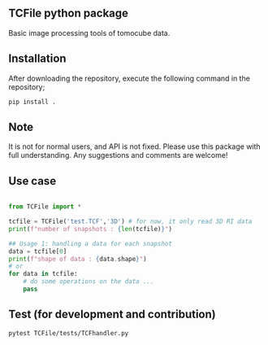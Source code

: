 ## TCFile python package

Basic image processing tools of tomocube data.

## Installation

After downloading the repository, execute the following command in the repository;

```bash
pip install .
```

## Note

It is not for normal users, and API is not fixed. 
Please use this package with full understanding.
Any suggestions and comments are welcome! 

## Use case

```python

from TCFile import *

tcfile = TCFile('test.TCF','3D') # for now, it only read 3D RI data
print(f"number of snapshots : {len(tcfile)}")

## Usage 1: handling a data for each snapshot
data = tcfile[0]
print(f"shape of data : {data.shape}")
# or
for data in tcfile:
    # do some operations on the data ...
    pass
```

## Test (for development and contribution)

```bash
pytest TCFile/tests/TCFhandler.py
```
